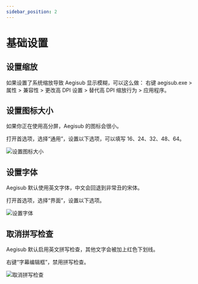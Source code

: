 ```yaml
---
sidebar_position: 2
---
```


# 基础设置

## 设置缩放

如果设置了系统缩放导致 Aegisub 显示模糊，可以这么做：
右键 aegisub.exe > 属性 > 兼容性 > 更改高 DPI 设置 > 替代高 DPI 缩放行为 > 应用程序。

## 设置图标大小

如果你正在使用高分屏，Aegisub 的图标会很小。

打开首选项，选择“通用”，设置以下选项，可以填写 16、24、32、48、64。

![设置图标大小](/img/Aegisub%20Icon%20Settings.png)

## 设置字体

Aegisub 默认使用英文字体，中文会回退到非常丑的宋体。

打开首选项，选择“界面”，设置以下选项。

![设置字体](/img/Aegisub%20Font%20Settings.png)

## 取消拼写检查

Aegisub 默认启用英文拼写检查，其他文字会被加上红色下划线。

右键“字幕编辑框”，禁用拼写检查。

![取消拼写检查](/img/Aegisub%20Spelling%20Check.png)
